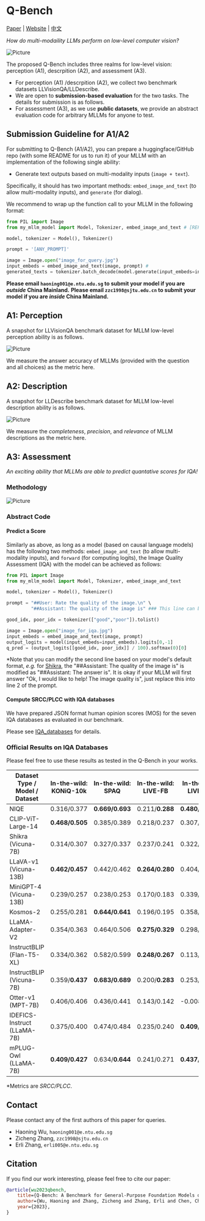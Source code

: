 # Q-Bench

[Paper](404.php) | [Website](404.php) | [中文](README_zh.md) 

*How do multi-modaility LLMs perform on low-level computer vision?*

![Picture](qbench.png)

The proposed Q-Bench includes three realms for low-level vision: perception (A1), descrpition (A2), and assessment (A3). 

- For perception (A1) /descrpition (A2), we collect two benchmark datasets LLVisionQA/LLDescribe.
- We are open to **submission-based evaluation** for the two tasks. The details for submission is as follows.
- For assessment (A3), as we use **public datasets**, we provide an abstract evaluation code for arbitrary MLLMs for anyone to test.

## Submission Guideline for A1/A2

For submitting to Q-Bench (A1/A2), you can prepare a huggingface/GitHub repo (with some README for us to run it) of your MLLM with an implementation of the following single ability:

- Generate text outputs based on multi-modality inputs (`image + text`).

Specifically, it should has two important methods: `embed_image_and_text` (to allow multi-modality inputs), and `generate` (for dialog).

We recommend to wrap up the function call to your MLLM in the following format:

```python
from PIL import Image
from my_mllm_model import Model, Tokenizer, embed_image_and_text # [REPLACE with YOUR MLLM here]

model, tokenizer = Model(), Tokenizer()

prompt = '[ANY_PROMPT]'

image = Image.open("image_for_query.jpg")
input_embeds = embed_image_and_text(image, prompt) #
generated_texts = tokenizer.batch_decode(model.generate(input_embeds=input_embeds))[0]
```

**Please email `haoning001@e.ntu.edu.sg` to submit your model if you are *outside* China Mainland.** 
**Please email `zzc1998@sjtu.edu.cn` to submit your model if you are *inside* China Mainland.** 


## A1: Perception

A snapshot for LLVisionQA benchmark dataset for MLLM low-level perception ability is as follows.

![Picture](llvisionqa.png)

We measure the answer accuracy of MLLMs (provided with the question and all choices) as the metric here.

## A2: Description

A snapshot for LLDescribe benchmark dataset for MLLM low-level description ability is as follows.

![Picture](lldescribe.png)

We measure the _completeness_, _precision_, and _relevance_ of MLLM descriptions as the metric here.


## A3: Assessment

_An exciting ability that MLLMs are able to predict quantative scores for IQA!_

### Methodology

![Picture](llmiqa.png)


### Abstract Code


#### Predict a Score

Similarly as above, as long as a model (based on causal language models) has the following two methods: `embed_image_and_text` (to allow multi-modality inputs), and `forward` (for computing logits), the Image Quality Assessment (IQA) with the model can be achieved as follows:

```python
from PIL import Image
from my_mllm_model import Model, Tokenizer, embed_image_and_text

model, tokenizer = Model(), Tokenizer()

prompt = "##User: Rate the quality of the image.\n" \
         "##Assistant: The quality of the image is" ### This line can be modified based on MLLM's default behaviour.

good_idx, poor_idx = tokenizer(["good","poor"]).tolist()

image = Image.open("image_for_iqa.jpg")
input_embeds = embed_image_and_text(image, prompt)
output_logits = model(input_embeds=input_embeds).logits[0,-1] 
q_pred = (output_logits[[good_idx, poor_idx]] / 100).softmax(0)[0]
```

\*Note that you can modify the second line based on your model's default format, _e.g._ for [Shikra](https://github.com/shikras/shikra), the "##Assistant: The quality of the image is" is modified as "##Assistant: The answer is". It is okay if your MLLM will first answer "Ok, I would like to help! The image quality is", just replace this into line 2 of the prompt.


#### Compute SRCC/PLCC with IQA databases

We have prepared JSON format human opinion scores (MOS) for the seven IQA databases as evaluated in our benchmark. 

Please see [IQA_databases](a3_iqa_databases/) for details.


### Official Results on IQA Databases

Please feel free to use these results as tested in the Q-Bench in your works.

| **Dataset Type / Model / Dataset** | **In-the-wild: KONiQ-10k** | **In-the-wild: SPAQ** | **In-the-wild: LIVE-FB** | **In-the-wild: LIVE-itw** | **Generated: CGIQA-6K** | **Generated: AGIQA-3K** | **Artificial: KADID-10K** |
|-----------------------------------|----------------------------|-----------------------|-------------------------|--------------------------|-------------------------|------------------------|--------------------------|
| NIQE                             | 0.316/0.377                | **0.669/0.693**       | 0.211/**0.288**         | **0.480/0.451**          | 0.075/0.056             | 0.562/0.517            | 0.374/0.428              |
| CLIP-ViT-Large-14                 | **0.468/0.505**            | 0.385/0.389           | 0.218/0.237             | 0.307/0.308              | **0.285/0.290**         | 0.436/0.458            | 0.376/0.388              |
| Shikra (Vicuna-7B)                | 0.314/0.307                | 0.327/0.337           | 0.237/0.241             | 0.322/0.336              | 0.198/0.201             | **0.640/0.661**        | 0.324/0.332              |
| LLaVA-v1 (Vicuna-13B)             | **0.462/0.457**            | 0.442/0.462           | **0.264/0.280**         | 0.404/0.417              | 0.208/0.237             | 0.626/**0.684**        | 0.349/0.372              |
| MiniGPT-4 (Vicuna-13B)            | 0.239/0.257                | 0.238/0.253           | 0.170/0.183             | 0.339/0.340              | 0.252/0.246             | 0.572/0.591            | 0.239/0.233              |
| Kosmos-2                         | 0.255/0.281                | **0.644/0.641**       | 0.196/0.195             | 0.358/0.368              | 0.210/0.225             | 0.489/0.491            | 0.359/0.365              |
| LLaMA-Adapter-V2                 | 0.354/0.363                | 0.464/0.506           | **0.275/0.329**         | 0.298/0.360              | **0.257/0.271**         | 0.604/**0.666**        | **0.412/0.425**          |
| InstructBLIP (Flan-T5-XL)        | 0.334/0.362                | 0.582/0.599           | **0.248/0.267**         | 0.113/0.113              | 0.167/0.188             | 0.378/0.400            | 0.211/0.179              |
| InstructBLIP (Vicuna-7B)         | 0.359/**0.437**            | **0.683/0.689**       | 0.200/**0.283**         | 0.253/0.367              | **0.263/0.304**         | **0.629/0.663**        | 0.337/0.382              |
| Otter-v1 (MPT-7B)                | 0.406/0.406                | 0.436/0.441           | 0.143/0.142             | -0.008/0.018             | 0.254/0.264             | 0.475/0.481            | **0.557/0.577**          |
| IDEFICS-Instruct (LLaMA-7B)      | 0.375/0.400                | 0.474/0.484           | 0.235/0.240             | **0.409/0.428**          | 0.244/0.227             | 0.562/0.622            | 0.370/0.373              |
| mPLUG-Owl (LLaMA-7B)             | **0.409/0.427**            | 0.634/**0.644**       | 0.241/0.271             | **0.437/0.487**          | 0.148/0.180             | **0.687/0.711**        | **0.466/0.486**          |

\*Metrics are *SRCC/PLCC*.

## Contact

Please contact any of the first authors of this paper for queries.

- Haoning Wu, `haoning001@e.ntu.edu.sg` 
- Zicheng Zhang, `zzc1998@sjtu.edu.cn`
- Erli Zhang, `erli005@e.ntu.edu.sg`

## Citation

If you find our work interesting, please feel free to cite our paper:

```bibtex
@article{wu2023qbench,
    title={Q-Bench: A Benchmark for General-Purpose Foundation Models on Low-level Vision},
    author={Wu, Haoning and Zhang, Zicheng and Zhang, Erli and Chen, Chaofeng and Liao, Liang and Wang, Annan and Li, Chunyi and Sun, Wenxiu and Yan, Qiong and Zhai, Guangtao and Lin, Weisi},
    year={2023},
}
```

